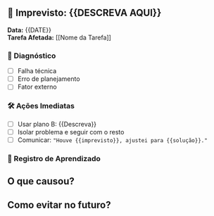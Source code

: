 ## 🚨 **Imprevisto:** {{DESCREVA AQUI}}  
**Data:** {{DATE}}  
**Tarefa Afetada:** [[Nome da Tarefa]]  

### 🔎 Diagnóstico  
- [ ] Falha técnica  
- [ ] Erro de planejamento  
- [ ] Fator externo  

### 🛠️ Ações Imediatas  
- [ ] Usar plano B: {{Descreva}}  
- [ ] Isolar problema e seguir com o resto  
- [ ] Comunicar: `"Houve {{imprevisto}}, ajustei para {{solução}}."`  

### 📝 Registro de Aprendizado  
**O que causou?**  
-  
**Como evitar no futuro?**  
-  